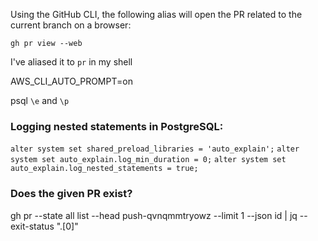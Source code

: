 Using the GitHub CLI, the following alias will open the PR related to the current branch on a browser:

`gh pr view --web`

I've aliased it to `pr` in my shell

AWS_CLI_AUTO_PROMPT=on

psql `\e` and `\p`

### Logging nested statements in PostgreSQL:

`alter system set shared_preload_libraries = 'auto_explain';`
`alter system set auto_explain.log_min_duration = 0;`
`alter system set auto_explain.log_nested_statements = true;`

### Does the given PR exist?

gh pr --state all list --head push-qvnqmmtryowz --limit 1 --json id | jq --exit-status ".[0]"
